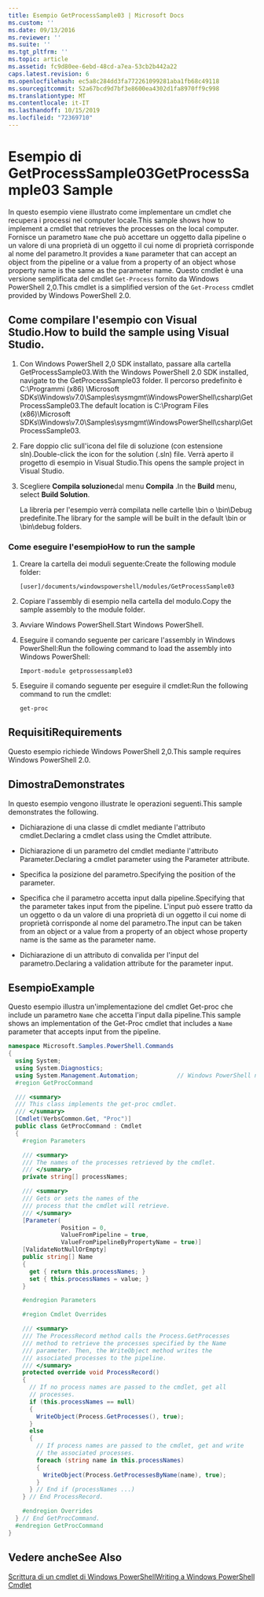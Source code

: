 ```yaml
---
title: Esempio GetProcessSample03 | Microsoft Docs
ms.custom: ''
ms.date: 09/13/2016
ms.reviewer: ''
ms.suite: ''
ms.tgt_pltfrm: ''
ms.topic: article
ms.assetid: fc9d80ee-6ebd-48cd-a7ea-53cb2b442a22
caps.latest.revision: 6
ms.openlocfilehash: ec5a8c284dd3fa772261099281aba1fb68c49118
ms.sourcegitcommit: 52a67bcd9d7bf3e8600ea4302d1fa8970ff9c998
ms.translationtype: MT
ms.contentlocale: it-IT
ms.lasthandoff: 10/15/2019
ms.locfileid: "72369710"
---
```

# <a name="getprocesssample03-sample"></a><span data-ttu-id="0f792-102">Esempio di GetProcessSample03</span><span class="sxs-lookup"><span data-stu-id="0f792-102">GetProcessSample03 Sample</span></span>

<span data-ttu-id="0f792-103">In questo esempio viene illustrato come implementare un cmdlet che recupera i processi nel computer locale.</span><span class="sxs-lookup"><span data-stu-id="0f792-103">This sample shows how to implement a cmdlet that retrieves the processes on the local computer.</span></span> <span data-ttu-id="0f792-104">Fornisce un parametro `Name` che può accettare un oggetto dalla pipeline o un valore di una proprietà di un oggetto il cui nome di proprietà corrisponde al nome del parametro.</span><span class="sxs-lookup"><span data-stu-id="0f792-104">It provides a `Name` parameter that can accept an object from the pipeline or a value from a property of an object whose property name is the same as the parameter name.</span></span> <span data-ttu-id="0f792-105">Questo cmdlet è una versione semplificata del cmdlet `Get-Process` fornito da Windows PowerShell 2,0.</span><span class="sxs-lookup"><span data-stu-id="0f792-105">This cmdlet is a simplified version of the `Get-Process` cmdlet provided by Windows PowerShell 2.0.</span></span>

## <a name="how-to-build-the-sample-using-visual-studio"></a><span data-ttu-id="0f792-106">Come compilare l'esempio con Visual Studio.</span><span class="sxs-lookup"><span data-stu-id="0f792-106">How to build the sample using Visual Studio.</span></span>

1. <span data-ttu-id="0f792-107">Con Windows PowerShell 2,0 SDK installato, passare alla cartella GetProcessSample03.</span><span class="sxs-lookup"><span data-stu-id="0f792-107">With the Windows PowerShell 2.0 SDK installed, navigate to the GetProcessSample03 folder.</span></span> <span data-ttu-id="0f792-108">Il percorso predefinito è C:\Programmi (x86) \Microsoft SDKs\Windows\v7.0\Samples\sysmgmt\WindowsPowerShell\csharp\GetProcessSample03.</span><span class="sxs-lookup"><span data-stu-id="0f792-108">The default location is C:\Program Files (x86)\Microsoft SDKs\Windows\v7.0\Samples\sysmgmt\WindowsPowerShell\csharp\GetProcessSample03.</span></span>

2. <span data-ttu-id="0f792-109">Fare doppio clic sull'icona del file di soluzione (con estensione sln).</span><span class="sxs-lookup"><span data-stu-id="0f792-109">Double-click the icon for the solution (.sln) file.</span></span> <span data-ttu-id="0f792-110">Verrà aperto il progetto di esempio in Visual Studio.</span><span class="sxs-lookup"><span data-stu-id="0f792-110">This opens the sample project in Visual Studio.</span></span>

3. <span data-ttu-id="0f792-111">Scegliere **Compila soluzione**dal menu **Compila** .</span><span class="sxs-lookup"><span data-stu-id="0f792-111">In the **Build** menu, select **Build Solution**.</span></span>

    <span data-ttu-id="0f792-112">La libreria per l'esempio verrà compilata nelle cartelle \bin o \bin\Debug predefinite.</span><span class="sxs-lookup"><span data-stu-id="0f792-112">The library for the sample will be built in the default \bin or \bin\debug folders.</span></span>

### <a name="how-to-run-the-sample"></a><span data-ttu-id="0f792-113">Come eseguire l'esempio</span><span class="sxs-lookup"><span data-stu-id="0f792-113">How to run the sample</span></span>

1. <span data-ttu-id="0f792-114">Creare la cartella dei moduli seguente:</span><span class="sxs-lookup"><span data-stu-id="0f792-114">Create the following module folder:</span></span>

    `[user]/documents/windowspowershell/modules/GetProcessSample03`

2. <span data-ttu-id="0f792-115">Copiare l'assembly di esempio nella cartella del modulo.</span><span class="sxs-lookup"><span data-stu-id="0f792-115">Copy the sample assembly to the module folder.</span></span>

3. <span data-ttu-id="0f792-116">Avviare Windows PowerShell.</span><span class="sxs-lookup"><span data-stu-id="0f792-116">Start Windows PowerShell.</span></span>

4. <span data-ttu-id="0f792-117">Eseguire il comando seguente per caricare l'assembly in Windows PowerShell:</span><span class="sxs-lookup"><span data-stu-id="0f792-117">Run the following command to load the assembly into Windows PowerShell:</span></span>

    `Import-module getprossessample03`

5. <span data-ttu-id="0f792-118">Eseguire il comando seguente per eseguire il cmdlet:</span><span class="sxs-lookup"><span data-stu-id="0f792-118">Run the following command to run the cmdlet:</span></span>

    `get-proc`

## <a name="requirements"></a><span data-ttu-id="0f792-119">Requisiti</span><span class="sxs-lookup"><span data-stu-id="0f792-119">Requirements</span></span>

<span data-ttu-id="0f792-120">Questo esempio richiede Windows PowerShell 2,0.</span><span class="sxs-lookup"><span data-stu-id="0f792-120">This sample requires Windows PowerShell 2.0.</span></span>

## <a name="demonstrates"></a><span data-ttu-id="0f792-121">Dimostra</span><span class="sxs-lookup"><span data-stu-id="0f792-121">Demonstrates</span></span>

<span data-ttu-id="0f792-122">In questo esempio vengono illustrate le operazioni seguenti.</span><span class="sxs-lookup"><span data-stu-id="0f792-122">This sample demonstrates the following.</span></span>

- <span data-ttu-id="0f792-123">Dichiarazione di una classe di cmdlet mediante l'attributo cmdlet.</span><span class="sxs-lookup"><span data-stu-id="0f792-123">Declaring a cmdlet class using the Cmdlet attribute.</span></span>

- <span data-ttu-id="0f792-124">Dichiarazione di un parametro del cmdlet mediante l'attributo Parameter.</span><span class="sxs-lookup"><span data-stu-id="0f792-124">Declaring a cmdlet parameter using the Parameter attribute.</span></span>

- <span data-ttu-id="0f792-125">Specifica la posizione del parametro.</span><span class="sxs-lookup"><span data-stu-id="0f792-125">Specifying the position of the parameter.</span></span>

- <span data-ttu-id="0f792-126">Specifica che il parametro accetta input dalla pipeline.</span><span class="sxs-lookup"><span data-stu-id="0f792-126">Specifying that the parameter takes input from the pipeline.</span></span> <span data-ttu-id="0f792-127">L'input può essere tratto da un oggetto o da un valore di una proprietà di un oggetto il cui nome di proprietà corrisponde al nome del parametro.</span><span class="sxs-lookup"><span data-stu-id="0f792-127">The input can be taken from an object or a value from a property of an object whose property name is the same as the parameter name.</span></span>

- <span data-ttu-id="0f792-128">Dichiarazione di un attributo di convalida per l'input del parametro.</span><span class="sxs-lookup"><span data-stu-id="0f792-128">Declaring a validation attribute for the parameter input.</span></span>

## <a name="example"></a><span data-ttu-id="0f792-129">Esempio</span><span class="sxs-lookup"><span data-stu-id="0f792-129">Example</span></span>

<span data-ttu-id="0f792-130">Questo esempio illustra un'implementazione del cmdlet Get-proc che include un parametro `Name` che accetta l'input dalla pipeline.</span><span class="sxs-lookup"><span data-stu-id="0f792-130">This sample shows an implementation of the Get-Proc cmdlet that includes a `Name` parameter that accepts input from the pipeline.</span></span>

```csharp
namespace Microsoft.Samples.PowerShell.Commands
{
  using System;
  using System.Diagnostics;
  using System.Management.Automation;           // Windows PowerShell namespace
  #region GetProcCommand

  /// <summary>
  /// This class implements the get-proc cmdlet.
  /// </summary>
  [Cmdlet(VerbsCommon.Get, "Proc")]
  public class GetProcCommand : Cmdlet
  {
    #region Parameters

    /// <summary>
    /// The names of the processes retrieved by the cmdlet.
    /// </summary>
    private string[] processNames;

    /// <summary>
    /// Gets or sets the names of the
    /// process that the cmdlet will retrieve.
    /// </summary>
    [Parameter(
               Position = 0,
               ValueFromPipeline = true,
               ValueFromPipelineByPropertyName = true)]
    [ValidateNotNullOrEmpty]
    public string[] Name
    {
      get { return this.processNames; }
      set { this.processNames = value; }
    }

    #endregion Parameters

    #region Cmdlet Overrides

    /// <summary>
    /// The ProcessRecord method calls the Process.GetProcesses
    /// method to retrieve the processes specified by the Name
    /// parameter. Then, the WriteObject method writes the
    /// associated processes to the pipeline.
    /// </summary>
    protected override void ProcessRecord()
    {
      // If no process names are passed to the cmdlet, get all
      // processes.
      if (this.processNames == null)
      {
        WriteObject(Process.GetProcesses(), true);
      }
      else
      {
        // If process names are passed to the cmdlet, get and write
        // the associated processes.
        foreach (string name in this.processNames)
        {
          WriteObject(Process.GetProcessesByName(name), true);
        }
      } // End if (processNames ...)
    } // End ProcessRecord.

    #endregion Overrides
  } // End GetProcCommand.
  #endregion GetProcCommand
}
```

## <a name="see-also"></a><span data-ttu-id="0f792-131">Vedere anche</span><span class="sxs-lookup"><span data-stu-id="0f792-131">See Also</span></span>

[<span data-ttu-id="0f792-132">Scrittura di un cmdlet di Windows PowerShell</span><span class="sxs-lookup"><span data-stu-id="0f792-132">Writing a Windows PowerShell Cmdlet</span></span>](./writing-a-windows-powershell-cmdlet.md)
